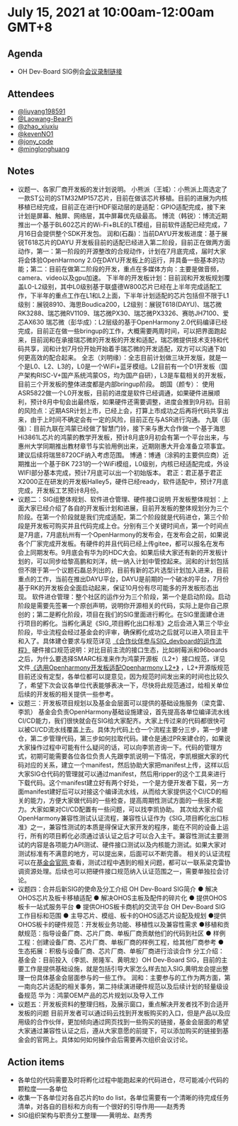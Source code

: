 #  July 15, 2021 at 10:00am-12:00am GMT+8

## Agenda

- OH Dev-Board SIG例会[会议录制链接](https://meeting.tencent.com/v2/cloud-record/share?id=e0aaf44b-2a5e-4ea9-99c2-f77c86bb9a42)

## Attendees

- [@liuyang198591](liu_yang@hoperun.com)
- [@Laowang-BearPi](wangcheng@holdiot.com)
- [@zhao_xiuxiu ](1605427044@qq.com)
- [@kevenNO1 ](likai20@iscas.ac.cn)
- [@jony_code ](longjun@iscas.ac.cn)
- [@minglonghuang ](minglong@iscas.ac.cn)

## Notes

- 议题一、各家厂商开发板的发计划说明。
  小熊派（王城）：小熊派上周选定了一款ST公司的STM32MP157芯片，目前在做该芯片移植。目前的进展为内核移植已经完成，目前正在进行HDF驱动层的是适配：GPIO适配完成，接下来计划是屏幕、触屏、网络层，其中屏幕优先级最高。
  博流（韩锐）：博流近期推出一个基于BL602芯片的Wi-Fi+BLE的LT模组，目前软件适配已经完成，7月16日会提供整个SDK开发包。
  润和(石磊)：当前DAYU开发板进度：基于展锐T618芯片的DAYU 开发板目前的适配已经进入第二阶段，目前正在做两方面动作，第一：第一阶段的开源整改的合规动作，计划在7月底完成，届时大家将会体验OpenHarmony 2.0在DAYU开发板上的运行，并具备一些基本的功能；第二：目前在做第二阶段的开发，重点在多媒体方向：主要是做音频，camera、video以及gpu加速。
  下半年的开发板计划：目前润和开发板规划覆盖L0-L2级别，其中L0级别基于联盛德W800芯片已经在上半年完成适配工作，下半年的重点工作在L1和L2上面，下半年计划适配的芯片包括但不限于L1级别：展锐8910、海思Boudica200，L2级别：展锐T618(DAYU)、瑞芯微RK3288、瑞芯微RV1109、瑞芯微PX30、瑞芯微PX3326、赛昉JH7100、爱芯AX630
  瑞芯微（彭华成）：L2层级的基于OpenHarmony 2.0代码编译已经完成，目前正在做一些bringup的工作，大概需要两周时间，可以把界面跑起来，目前润和在承接瑞芯微的开发板的开发和适配，瑞芯微提供技术支持和代码共享，润和计划7月份开始开始着手瑞芯微的开发适配，双方可以沟通下如何更高效的配合起来。
  全志（刘明缘）：全志目前计划做三块开发版，就是一个是L0、L2、L3的，L0是一个WiFi+蓝牙模组。L2目前有一个D1开发板（国产架构RISC-V+国产系统鸿蒙OS，均为国产自研），L3是车载相关的开发板，目前三个开发板的整体进度都是内部bringup阶段。
  朗国（颜专）： 使用ASR5822做一个L0开发板，目前的进度是软件已经调通，如果硬件进展顺利，预计8月中旬会出最终版，如果硬件还需要调整，进度会推到9月初。目前的风险点：近期ASR计划上市，已经上会，打算上市成功之后再将代码共享出来，由于上时间不确定会有一定的风险，目前正在与ASR进行沟通。
  九联（彭强）：目前九联在鸿蒙已经做了智慧门铃，接下来与惠大合作做一个基于海思Hi3861L芯片的鸿蒙的教学开发板，预计8月底9月初会有第一个平台出来，与惠州大学同期推出教材章节与实验用例出来，近期刚惠大开会准备立项事宜。建议后续将瑞昱8720CF纳入考虑范围。
  博通：博通（涂鸦的主要供应商）近期推出一个基于BK 7231的一个WiFi模组，L0级别，内核已经适配完成，外设WIFI部分基本完成，预计7月底可以出一个初始版本。
  君正：君正基于君正X2000正在研发的开发板Halley5，硬件已经ready，软件适配中，预计7月底完成，开发板工艺预计8月份。
- 议题二：SIG组整体规划、软件进仓管理、硬件接口说明
  开发板整体规划：上面大家已经介绍了各自的开发板计划和进展，目前开发板的整体规划分为三个阶段。在第一个阶段就是我们完成适配，第二个阶段就是代码进仓，第三个阶段是开发板可购买并且代码完成上仓。分别有三个关键时间点，第一个时间点是7月底，7月底杭州有一个OpenHarmony的发布会，在发布会之前，如果说各个厂家完成开发板。有硬件的并且代码已经上传gitee，都可以报名在发布会上同期发布。9月底会有华为的HDC大会。如果后续大家还有新的开发板计划的，可以同步给黎高鹏和刘洋，统一纳入计划中管控起来。润和的计划包括但不限于第一个议题石磊总列出的，目前有新的芯片选型计划加入进来，目前重点的工作，当前在推出DAYU平台，DAYU是前期的一个破冰的平台，7月份基于RK的开发板会全面启动起来，保证10月份有尽可能多的开发板形态出现。
  软件进仓管理：整个社区的运作分为三个阶段，第一个是启动阶段。启动阶段是需要先签署一个原创声明，说明你开源相关的代码，实际上是你自己原创的；第二是孵化阶段，项目在我们的SIG里面进行孵化。在SIG里面建仓进行项目的孵化。当孵化满足《SIG_项目孵化出口标准》之后会进入第三个毕业阶段，毕业流程会经过基金会的评审，确保孵化成功之后就可以进入项目主干和入了。具体建仓要求与规范详见 [《合作伙伴参与SIG_devboard的运作流程》](https://gitee.com/openharmony-sig/docs/tree/master/devboard/support%20doc/合作伙伴参与SIG_devboard的运作流程.pptx) 
  硬件接口规范说明：对比目前主流的接口生态，比如树莓派和96boards之后，为什么要选择SMARC标准来作为鸿蒙开源板（L2+）接口规范，详见文件[《选用Openharmony开发板适配Openharmony L2+》](https://gitee.com/openharmony-sig/sig-content/blob/master/devboard/support%20doc/%E9%80%89%E7%94%A8OpenHarmony%E5%BC%80%E5%8F%91%E6%9D%BF%E9%80%82%E9%85%8DOpenHarmony%20L2+.pptx) ，L2+开源版规范目前还没有定型，各单位都可以提意见，因为规范时间发出来的时间也比较久了，希望下次会议各单位代表能够表决一下，尽快将此规范通过，给相关单位后续的开发板的相关提供一些参考。
- 议题三：开发板项目规划以及基金会层面可以提供的基础设施服务（梁克雷、李凯）
  基金会负责OpenHarmony基础设施建设，首先提高各单位编译流水线 CI/CD能力，我们很快就会在SIG给大家配齐。大家上传过来的代码都很快可以被CI/CD流水线覆盖上去。具体为代码上仓一个流程主要分三步，第一步建仓，第二步管理代码，第三步如何拉取代码。建仓是通过PR来建仓的，如果说大家操作过程中可能有什么疑问的话，可以向李凯咨询一下。代码的管理方式，初期可能需要各位各位负责人先跟李凯说明一下情况，李凯根据大家的代码对应的关系，建立一个manifest，然后协助大家把manifest上传，这样以后大家SIG仓代码的管理就可以通过manifest，然后用ripper的这个工具来进行下载代码。这个manifest建立好有两个好处，一个是方便开发者下载，另一方面manifest建好后可以对接这个编译流水线，从而给大家提供这个CI/CD的相关的能力，方便大家做代码的一些检查，提高周期性测试方面的一些技术能力。大家如果对CI/CD配置有一些问题，可以找李凯协助。
  其次给大家介绍OpenHarmony兼容性测试认证流程，兼容性认证作为《SIG_项目孵化出口标准》之一，兼容性测试的本质是得保证大家开发的程序，能在不同的设备上运行，所有的项目孵化必须通过该认证之后才可以合入主干。兼容性测试主要测试的内容是各项能力API测试、硬件接口测试以及内核能力测试。如果大家对测试标准有不满意的地方，可以提出来，后面可以不断完善。 相关的认证流程可以在[基金会官网 ](https://www.openharmony.cn/#/guide)查看，测试过程中遇到的相关问题，都可以一联系梁克雷协调资源处理。后续也可以把硬件接口规范纳入认证范围之一，需要单独拉会讨论。
- 议题四：合并后新SIG的使命及分工介绍
  OH Dev-Board SIG简介
  ● 解决OHOS芯片及板卡移植适配
  ● 解决OHOS主板及配件的碎片化
  ● 提供OHOS板卡一站式服务平台
  ● 提供OHOS板卡商机的交流平台
  OH Dev-Board SIG工作目标和范围
  ● 主导芯片、模组、板卡的OHOS适芯片设配及规划
  ●提供OHOS板卡的硬件规范：开发板业务功能、移植性以及兼容性需求
  ●移植和贡献规范：指导设备厂商、芯片厂商、单板厂商贡献他们的代码到社区
  ● 样例工程：创建设备厂商、芯片厂商、单板厂商的样例工程，给其他厂商参考
  ● 生态拓展：积极与设备厂商、芯片厂商、单板厂商进行洽谈合作
  分工介绍：
  基金会：目前投入（李凯、房隆军、黄明龙）OH Dev-Board SIG，目前的主要工作是提供基础设施，就是包括引导大家怎么样去加入SIG,黄明龙会提出整理一份具体基金会层面参与的一些工作。
  润和：主要参与的工作为两方面，第一南向芯片适配的相关事务，第二持续演进硬件规范以及后续计划的轻量级设备规范
  华为：鸿蒙OEM产品的芯片规划以及导入工作
- 议题五：开发板资料的整理归档，及展示窗口，重点解决开发者找不到合适开发板的问题
  目前开发者可以通过码云找到开发板购买的入口，但是产品以及应用级的合作伙伴，更加倾向通过网页找到一些购买的链接，基金会层面的希望大家通过兼容性认证之后，遵从大家意愿的前提下，可以添加购买的链接到基金会的官网上。具体如何如何操作会后需要再次组织会议讨论。

## Action items

- 各单位的代码需要及时将孵化过程中能跑起来的代码进仓，尽可能减小代码的颗粒度——各单位
- 收集一下各单位对各自芯片的to do list，各单位需要有一个清晰的待完成任务清单，对各自的目标和方向有一个很好的引导作用——赵秀秀
- SIG组织架构与职责分工整理——黄明龙、赵秀秀